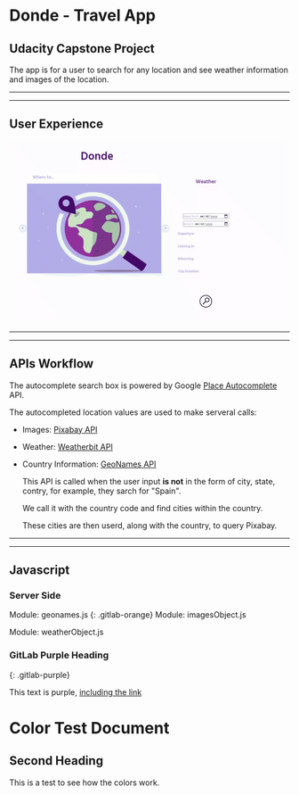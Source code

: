 # Donde - Travel App
## Udacity Capstone Project

The app is for a user to search for any location and see weather information and images of the location. 


---
---
## User Experience
![Start Typing](user_experiece.gif)




---
---
## APIs Workflow

The autocomplete search box is powered by Google [Place Autocomplete](https://developers.google.com/maps/documentation/places/web-service/autocomplete?hl=id) API.

The autocompleted location values are used to make serveral calls:

* Images: [Pixabay API](https://pixabay.com/api/docs/)

* Weather: [Weatherbit API](https://www.weatherbit.io/api)


* Country Information: [GeoNames API](http://www.geonames.org/export/web-services.html)

    This API is called when the user input **is not** in the form of city, state, contry, for example, they sarch for "Spain".
    
    We call it with the country code and find cities within the country.
    
    These cities are then userd, along with the country, to query Pixabay.




---
---

## Javascript 
   ### Server Side

Module: geonames.js
{: .gitlab-orange}
Module: imagesObject.js

Module: weatherObject.js


### GitLab Purple Heading
{: .gitlab-purple}

<div class="text-purple">
  This text is purple, <a href="#" class="text-inherit">including the link</a>
</div>


# Color Test Document




## Second Heading

This is a test to see how the colors work.